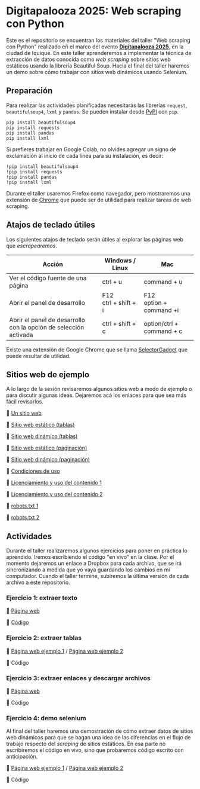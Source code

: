 # Digitapalooza 2025: Web scraping con Python
Este es el repositorio se encuentran los materiales del taller "Web scraping con Python" realizado en el marco del evento [**Digitapalooza 2025**](https://www.datapalooza.cl/), en la ciudad de Iquique. En este taller aprenderemos a implementar la técnica de extracción de datos conocida como _web scraping_ sobre sitios web estáticos usando la librería Beautiful Soup. Hacia el final del taller haremos un demo sobre cómo trabajar con sitios web dinámicos usando Selenium.

## Preparación 

Para realizar las actividades planificadas necesitarás las librerías `request`, `beautifulsoup4`, `lxml` y `pandas`. Se pueden instalar desde [PyPI](https://pypi.org/) con `pip`. 

```
pip install beautifulsoup4
pip install requests
pip install pandas
pip install lxml
```

Si prefieres trabajar en Google Colab, no olvides agregar un signo de exclamación al inicio de cada línea para su instalación, es decir:

```
!pip install beautifulsoup4
!pip install requests
!pip install pandas
!pip install lxml
```

Durante el taller usaremos Firefox como navegador, pero mostraremos una extensión de [Chrome](https://chromewebstore.google.com/detail/selectorgadget/mhjhnkcfbdhnjickkkdbjoemdmbfginb?hl=es) que puede ser de utilidad para realizar tareas de web scraping. 

## Atajos de teclado útiles

Los siguientes atajos de teclado serán útiles al explorar las páginas web que _escrapearemos_.

| Acción | Windows / Linux | Mac |
|---|---|---|
| Ver el código fuente de una página | ctrl +  u | command + u|
| Abrir el panel de desarrollo | F12<br/>ctrl + shift + i | F12<br/>option + command +i |
| Abrir el panel de desarrollo con la opción de selección activada | ctrl + shift + c | option/ctrl + command + c |

Existe una extensión de Google Chrome que se llama [SelectorGadget](https://chromewebstore.google.com/detail/selectorgadget/mhjhnkcfbdhnjickkkdbjoemdmbfginb?hl=es) que puede resultar de utilidad. 

## Sitios web de ejemplo

A lo largo de la sesión revisaremos algunos sitios web a modo de ejemplo o para discutir algunas ideas. Dejaremos acá los enlaces para que sea más fácil revisarlos. 

:link: [Un sitio web](https://datascience.uc.cl/que-es-ciencia-de-datos)

:link: [Sitio web estático (tablas)](https://es.wikipedia.org/wiki/Anexo:%C3%81lbumes_musicales_m%C3%A1s_vendidos)

:link: [Sitio web dinámico (tablas)](https://www.camara.cl/transparencia/asesoriasexternasgral.aspx)

:link: [Sitio web estático (paginación)](https://www.minciencia.gob.cl/noticias)

:link: [Sitio web dinámico (paginación)](https://www.emol.com/)

:link: [Condiciones de uso](https://www.amazon.com/-/es/gp/help/customer/display.html?nodeId=508088&ref_=footer_cou) 

:link: [Licenciamiento y uso del contenido 1](https://www.biobiochile.cl/)

:link: [Licenciamiento y uso del contenido 2](https://prensa.presidencia.cl/)

:link: [robots.txt 1](https://wikipedia.org/)

:link: [robots.txt 2](https://www.oas.org/)


## Actividades

Durante el taller realizaremos algunos ejercicios para poner en práctica lo aprendido. Iremos escribiendo el código "en vivo" en la clase. Por el momento dejaremos un enlace a Dropbox para cada archivo, que se irá sincronizando a medida que yo vaya guardando los cambios en mi computador. Cuando el taller termine, subiremos la última versión de cada archivo a este repositorio.

### Ejercicio 1: extraer texto

:link: [Página web](https://www.minciencia.gob.cl/noticias/plan-de-data-centers-se-abre-a-consulta-ciudadana-convocada-por-el-ministerio-de-ciencia/)

:page_facing_up: [Código]()


### Ejercicio 2: extraer tablas

:link: [Página web ejemplo 1](https://www.worldometers.info/world-population/population-by-country/) / [Página web ejemplo 2](https://es.wikipedia.org/wiki/Anexo:%C3%81lbumes_musicales_m%C3%A1s_vendidos)

:page_facing_up: Código

### Ejercicio 3: extraer enlaces y descargar archivos

:link: [Página web]()

:page_facing_up: Código


### Ejercicio 4: demo selenium

Al final del taller haremos una demostración de cómo extraer datos de sitios web dinámicos para que se hagan una idea de las diferencias en el flujo de trabajo respecto del _scraping_ de sitios estáticos. En esa parte no escribiremos el código en vivo, sino que probaremos código escrito con anticipación. 

:link: [Página web ejemplo 1](https://www.camara.cl/transparencia/oficinasparlamentarias.aspx) / [Página web ejemplo 2](https://www.memoriachilena.gob.cl)

:page_facing_up: Código




